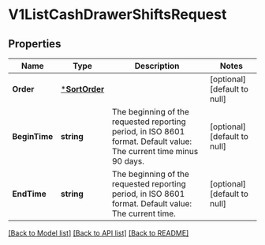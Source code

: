 # V1ListCashDrawerShiftsRequest

## Properties
Name | Type | Description | Notes
------------ | ------------- | ------------- | -------------
**Order** | [***SortOrder**](SortOrder.md) |  | [optional] [default to null]
**BeginTime** | **string** | The beginning of the requested reporting period, in ISO 8601 format. Default value: The current time minus 90 days. | [optional] [default to null]
**EndTime** | **string** | The beginning of the requested reporting period, in ISO 8601 format. Default value: The current time. | [optional] [default to null]

[[Back to Model list]](../README.md#documentation-for-models) [[Back to API list]](../README.md#documentation-for-api-endpoints) [[Back to README]](../README.md)

